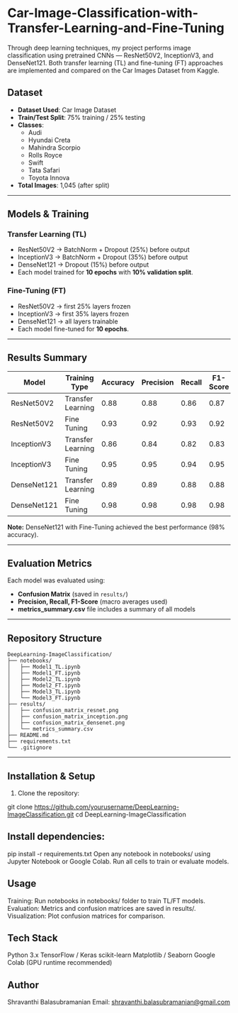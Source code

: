 # Car-Image-Classification-with-Transfer-Learning-and-Fine-Tuning
Through deep learning techniques, my project performs image classification using pretrained CNNs — ResNet50V2, InceptionV3, and DenseNet121. Both transfer learning (TL) and fine-tuning (FT) approaches are implemented and compared on the Car Images Dataset from Kaggle.

## Dataset
- **Dataset Used**: Car Image Dataset  
- **Train/Test Split**: 75% training / 25% testing  
- **Classes**:  
  - Audi  
  - Hyundai Creta  
  - Mahindra Scorpio  
  - Rolls Royce  
  - Swift  
  - Tata Safari  
  - Toyota Innova  
- **Total Images**: 1,045 (after split)  

---

## Models & Training

### Transfer Learning (TL)
- ResNet50V2 → BatchNorm + Dropout (25%) before output  
- InceptionV3 → BatchNorm + Dropout (35%) before output  
- DenseNet121 → Dropout (15%) before output  
- Each model trained for **10 epochs** with **10% validation split**.  

### Fine-Tuning (FT)
- ResNet50V2 → first 25% layers frozen  
- InceptionV3 → first 35% layers frozen  
- DenseNet121 → all layers trainable  
- Each model fine-tuned for **10 epochs**.  

---

## Results Summary

| Model        | Training Type     | Accuracy | Precision | Recall | F1-Score |
|--------------|-----------------|----------|-----------|--------|----------|
| ResNet50V2   | Transfer Learning | 0.88     | 0.88      | 0.86   | 0.87     |
| ResNet50V2   | Fine Tuning       | 0.93     | 0.92      | 0.93   | 0.92     |
| InceptionV3  | Transfer Learning | 0.86     | 0.84      | 0.82   | 0.83     |
| InceptionV3  | Fine Tuning       | 0.95     | 0.95      | 0.94   | 0.95     |
| DenseNet121  | Transfer Learning | 0.89     | 0.89      | 0.88   | 0.88     |
| DenseNet121  | Fine Tuning       | 0.98     | 0.98      | 0.98   | 0.98     |

**Note:** DenseNet121 with Fine-Tuning achieved the best performance (98% accuracy).  

---

## Evaluation Metrics
Each model was evaluated using:
- **Confusion Matrix** (saved in `results/`)  
- **Precision, Recall, F1-Score** (macro averages used)  
- **metrics_summary.csv** file includes a summary of all models  

---

## Repository Structure
```
DeepLearning-ImageClassification/
├── notebooks/                 
│   ├── Model1_TL.ipynb
│   ├── Model1_FT.ipynb
│   ├── Model2_TL.ipynb
│   ├── Model2_FT.ipynb
│   ├── Model3_TL.ipynb
│   └── Model3_FT.ipynb
├── results/                  
│   ├── confusion_matrix_resnet.png
│   ├── confusion_matrix_inception.png
│   ├── confusion_matrix_densenet.png
│   └── metrics_summary.csv
├── README.md                
├── requirements.txt        
└── .gitignore
```
---

## Installation & Setup
1. Clone the repository:

git clone https://github.com/yourusername/DeepLearning-ImageClassification.git
cd DeepLearning-ImageClassification

## Install dependencies:
pip install -r requirements.txt
Open any notebook in notebooks/ using Jupyter Notebook or Google Colab.
Run all cells to train or evaluate models.

## Usage
Training: Run notebooks in notebooks/ folder to train TL/FT models.
Evaluation: Metrics and confusion matrices are saved in results/.
Visualization: Plot confusion matrices for comparison.

## Tech Stack
Python 3.x
TensorFlow / Keras
scikit-learn
Matplotlib / Seaborn
Google Colab (GPU runtime recommended)

## Author
Shravanthi Balasubramanian
Email: shravanthi.balasubramanian@gmail.com
